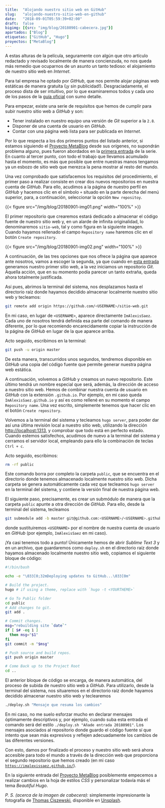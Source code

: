 ```yaml
---
title:  "Alojando nuestro sitio web en GitHub"
slug:   "alojando-nuestro-sitio-web-en-github"
date:   "2018-09-01T05:59:39+02:00"
draft:  false
bigimg: [{src: "img/blog/20180901-cabecera.jpg"}]
apartados: ["Blog"]
etiquetas: ["GitHub", "Hugo"]
proyectos: ["MetaBlog"]
---
```


A estas alturas de la película, seguramente con algún que otro artículo redactado y revisado localmente de manera concienzuda, no nos queda más remedio que ocuparnos de un asunto un tanto tedioso: el alojamiento de nuestro sitio web en *Internet*.
<!--more-->

Para tal empresa he optado por *GitHub*, que nos permite alojar páginas web estáticas de manera gratuita (¡y sin publicidad!). Desgraciadamente, el proceso dista de ser intuitivo, por lo que examinaremos todos y cada uno de los pasos de la [guía oficial](https://gohugo.io/hosting-and-deployment/hosting-on-github/) con sumo detalle.

Para empezar, existe una serie de requisitos que hemos de cumplir para subir nuestro sitio web a *GitHub* y son:

- Tener instalado en nuestro equipo una versión de *Git* superior a la `2.8`.
- Disponer de una cuenta de usuario en *GitHub*.
- Contar con una página web lista para ser publicada en *Internet*.

Por lo que respecta a los dos primeros puntos del listado anterior, si estamos siguiendo el [Proyecto MetaBlog](/proyectos/metablog/) desde sus orígenes, no supondrán problema alguno, pues fueron abordados en la [primera entrada](/2018/07/05/preparando-el-equipo-para-hugo/) de la serie. En cuanto al tercer punto, con todo el trabajo que llevamos acumulado hasta el momento, es más que posible que entre nuestras manos tengamos ya un esbozo de sitio web que merezca la pena mostrar al resto del mundo.

Una vez comprobado que satisfacemos los requisitos del procedimiento, el primer paso a realizar consiste en crear dos nuevos repositorios en nuestra cuenta de *GitHub*. Para ello, acudimos a la página de nuestro perfil en *GitHub* y hacemos clic en el símbolo `+` situado en la parte derecha del menú superior, para, a continuación, seleccionar la opción `New repositoy`.

{{< figure src="/img/blog/20180901-img01.png" width="100%" >}}

El primer repositorio que crearemos estará dedicado a almacenar el código fuente de nuestro sitio web y, en un alarde de infinita originalidad, lo denominaremos `sitio-web`, tal y como figura en la siguiente imagen. Cuando hayamos rellenado el campo `Repository name` haremos clic en el botón `Create repository`.

{{< figure src="/img/blog/20180901-img02.png" width="100%" >}}

A continuación, de las tres opciones que nos ofrece la página que aparece ante nosotros, vamos a escoger la segunda, ya que cuando en [esta entrada](/2018/07/11/creando-un-sitio-web-con-hugo/) generamos nuestro primer sitio web, a la vez iniciamos un repositorio *Git*. Aquella acción, que en su momento podía parecer un tanto extraña, queda ahora totalmente justificada.

Así pues, abrimos la terminal del sistema, nos desplazamos hasta el directorio raíz donde hayamos decidido almacenar localmente nuestro sitio web y tecleamos:

```bash
git remote add origin https://github.com/<USERNAME>/sitio-web.git
```

En mi caso, en lugar de `<USERNAME>`, aparece directamente `ImAlexisSaez`. Cada uno de nosotros tendrá definida esa parte del comando de manera diferente, por lo que recomiendo encarecidamente copiar la instrucción de la página de *GitHub* en lugar de la que aparece arriba.

Acto seguido, escribimos en la terminal:

```bash
git push -u origin master
```

De esta manera, transcurridos unos segundos, tendremos disponible en *GitHub* una copia del código fuente que permite generar nuestra página web estática.

A continuación, volvemos a *GitHub* y creamos un nuevo repositorio. Este último tendrá un nombre especial que será, además, la dirección de acceso a nuestro sitio web. Hemos de combinar nuestra cuenta de usuario en *GitHub* con la extensión `.github.io`. Por ejemplo, en mi caso queda `ImAlexisSaez.github.io` y así es como rellené en su momento el campo `Repository name`. Una vez escrito, simplemente tenemos que hacer clic en el botón `Create repository`.

Volvemos a la terminal del sistema y tecleamos `hugo server`, para poder dar así una última revisión local a nuestro sitio web, utilizando la dirección [http://localhost:1313](http://localhost:1313), y comprobar que todo está en perfecto estado. Cuando estemos satisfechos, acudimos de nuevo a la terminal del sistema y cerramos el servidor local, empleando para ello la combinación de teclas `Ctrl + c`.

Acto seguido, escribimos:

```bash
rm -rf public
```

Este comando borra por completo la carpeta `public`, que se encuentra en el directorio donde tenemos almacenado localmente nuestro sitio web. Dicha carpeta se genera automáticamente cada vez que tecleamos `hugo server` en la terminal del sistema, y contiene la versión final de nuestra página web.

El siguiente paso, precisamente, es crear un submódulo de manera que la carpeta `public` apunte a otra dirección de *GitHub*. Para ello, desde la terminal del sistema, tecleamos

```bash
git submodule add -b master git@github.com:<USERNAME>/<USERNAME>.github.io.git public
```

donde sustituiremos `<USERNAME>` por el nombre de nuestra cuenta de usuario en *GitHub* (por ejemplo, `ImAlexisSaez` en mi caso).

¡Ya casi tenemos todo a punto! Únicamente hemos de abrir *Sublime Text 3* y en un archivo, que guardaremos como `deploy.sh` en el directorio raíz donde hayamos almacenado localmente nuestro sitio web, copiamos el siguiente bloque de código:

```bash
#!/bin/bash

echo -e "\033[0;32mDeploying updates to GitHub...\033[0m"

# Build the project.
hugo # if using a theme, replace with `hugo -t <YOURTHEME>`

# Go To Public folder
cd public
# Add changes to git.
git add .

# Commit changes.
msg="rebuilding site `date`"
if [ $# -eq 1 ]
  then msg="$1"
fi
git commit -m "$msg"

# Push source and build repos.
git push origin master

# Come Back up to the Project Root
cd ..
```

El anterior bloque de código se encarga, de manera automática, del proceso de subida de nuestro sitio web a *GitHub*. Para utilizarlo, desde la terminal del sistema, nos situaremos en el directorio raíz donde hayamos decidido almacenar nuestro sitio web y teclearemos

```bash
./deploy.sh "Mensaje que resuma los cambios"
```

En mi caso, no me suelo esforzar mucho en declarar mensajes óptimamente descriptivos y, por ejemplo, cuando suba esta entrada el comando será del estilo `./deploy.sh "Añade entrada 20180901"`. Los mensajes asociados al repositorio donde guardo el código fuente sí que intento que sean más expresivos y reflejen adecuadamente los cambios de las diferentes versiones.

Con esto, damos por finalizado el proceso y nuestro sitio web será ahora accesible para todo el mundo a través de la dirección web que proporciona el segundo repositorio que hemos creado (en mi caso [`https://imalexissaez.github.io/`](https://imalexissaez.github.io/)).

En la siguiente entrada del [Proyecto MetaBlog](/proyectos/metablog/) posiblemente empecemos a realizar cambios en la hoja de estilos *CSS* y personalizar todavía más el tema *Beautiful Hugo*.

*P. S. (acerca de la imagen de cabecera):* simplemente impresionante la fotografía de [Thomas Ciszewski](https://unsplash.com/@coc6), disponible en [Unsplash](https://unsplash.com/photos/JnY_xqJE230).
